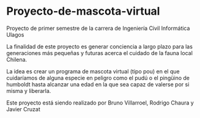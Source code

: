 # Proyecto-de-mascota-virtual
Proyecto de primer semestre de la carrera de Ingeniería Civil Informática Ulagos

La finalidad de este proyecto es generar conciencia a largo plazo para las generaciones más pequeñas y futuras acerca el cuidado de la fauna local Chilena.

La idea es crear un programa de mascota virtual (tipo pou) en el que cuidaríamos de alguna especie en peligro como el pudú o el pingüino de humboldt hasta alcanzar una edad en la que sea capaz de valerse por si misma y liberarla.

Este proyecto está siendo realizado por Bruno Villarroel, Rodrigo Chaura y Javier Cruzat
